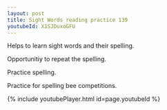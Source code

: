 ```yaml
---
layout: post
title: Sight Words reading practice 139
youtubeId: X1SJDuxoGFU
---
```

 
 
Helps to learn sight words and their spelling.

Opportunitiy to repeat the spelling. 

Practice spelling. 
 
Practice for spelling bee competitions. 
 
{% include youtubePlayer.html id=page.youtubeId %}
 
 
